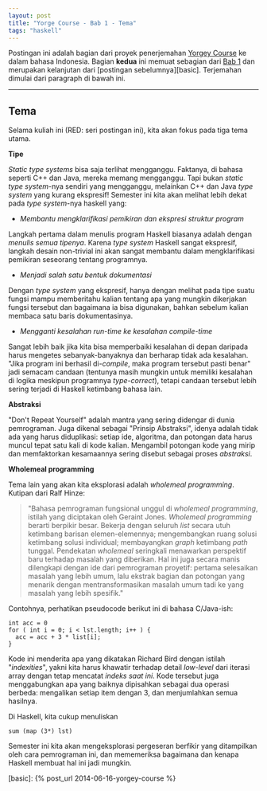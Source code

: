 ```yaml
---
layout: post
title: "Yorge Course - Bab 1 - Tema"
tags: "haskell"
---
```


Postingan ini adalah bagian dari proyek penerjemahan [Yorgey Course][yorgey]
ke dalam bahasa Indonesia. Bagian **kedua** ini memuat sebagian dari [Bab
1][ch1] dan merupakan kelanjutan dari [postingan sebelumnya][basic].
Terjemahan dimulai dari paragraph di bawah ini.

------------------------------

## Tema

Selama kuliah ini (RED: seri postingan ini), kita akan fokus pada tiga tema
utama.

**Tipe**

*Static type systems* bisa saja terlihat mengganggu. Faktanya, di bahasa
seperti C++ dan Java, mereka memang mengganggu. Tapi bukan *static type
system*-nya sendiri yang mengganggu, melainkan C++ dan Java *type system*
yang kurang ekspresif! Semester ini kita akan melihat lebih dekat pada *type
system*-nya haskell yang:

* *Membantu mengklarifikasi pemikiran dan ekspresi struktur program*

Langkah pertama dalam menulis program Haskell biasanya adalah dengan
*menulis semua tipenya*. Karena *type system* Haskell sangat ekspresif,
langkah desain non-trivial ini akan sangat membantu dalam mengklarifikasi
pemikiran seseorang tentang programnya.

* *Menjadi salah satu bentuk dokumentasi*

Dengan *type system* yang ekspresif, hanya dengan melihat pada tipe suatu
fungsi mampu memberitahu kalian tentang apa yang mungkin dikerjakan
fungsi tersebut dan bagaimana ia bisa digunakan, bahkan sebelum kalian
membaca satu baris dokumentasinya.

* *Mengganti kesalahan run-time ke kesalahan compile-time*

Sangat lebih baik jika kita bisa memperbaiki kesalahan di depan daripada
harus mengetes sebanyak-banyaknya dan berharap tidak ada kesalahan. "Jika
program ini berhasil di-*compile*, maka program tersebut pasti benar" jadi
semacam candaan (tentunya masih mungkin untuk memiliki kesalahan di logika
meskipun programnya *type-correct*), tetapi candaan tersebut lebih sering
terjadi di Haskell ketimbang bahasa lain.

**Abstraksi**

"Don't Repeat Yourself" adalah mantra yang sering didengar di dunia
pemrograman. Juga dikenal sebagai "Prinsip Abstraksi", idenya adalah tidak
ada yang harus diduplikasi: setiap ide, algoritma, dan potongan data harus
muncul tepat satu kali di kode kalian. Mengambil potongan kode yang mirip dan
memfaktorkan kesamaannya sering disebut sebagai proses *abstraksi*.

**Wholemeal programming**

Tema lain yang akan kita eksplorasi adalah *wholemeal programming*. Kutipan
dari Ralf Hinze:

> "Bahasa pemrograman fungsional unggul di *wholemeal programming*, istilah
> yang diciptakan oleh Geraint Jones. *Wholemeal programming* berarti
> berpikir besar. Bekerja dengan seluruh *list* secara utuh ketimbang
> barisan elemen-elemennya; mengembangkan ruang solusi ketimbang solusi
> individual; membayangkan *graph* ketimbang *path* tunggal. Pendekatan
> *wholemeal* seringkali menawarkan perspektif baru terhadap masalah yang
> diberikan. Hal ini juga secara manis dilengkapi dengan ide dari
> pemrograman proyetif: pertama selesaikan masalah yang lebih umum, lalu
> ekstrak bagian dan potongan  yang menarik dengan mentransformasikan
> masalah umum tadi ke yang masalah yang lebih spesifik."

Contohnya, perhatikan pseudocode berikut ini di bahasa C/Java-ish:

    int acc = 0
    for ( int i = 0; i < lst.length; i++ ) {
      acc = acc + 3 * list[i];
    }

Kode ini menderita apa yang dikatakan Richard Bird dengan istilah
"*indexities*", yakni kita harus khawatir terhadap detail *low-level* dari
iterasi array dengan tetap mencatat *indeks saat ini*. Kode tersebut juga
menggabungkan apa yang baiknya dipisahkan sebagai dua operasi berbeda:
mengalikan setiap item dengan 3, dan menjumlahkan semua hasilnya.

Di Haskell, kita cukup menuliskan

    sum (map (3*) lst)

Semester ini kita akan mengeksplorasi pergeseran berfikir yang
ditampilkan oleh cara pemrograman ini, dan mememeriksa bagaimana dan
kenapa Haskell membuat hal ini jadi mungkin.

[yorgey]: http://www.seas.upenn.edu/~cis194/lectures.html
[ch1]: http://www.seas.upenn.edu/~cis194/lectures/01-intro.html
[basic]: {% post_url 2014-06-16-yorgey-course %}
